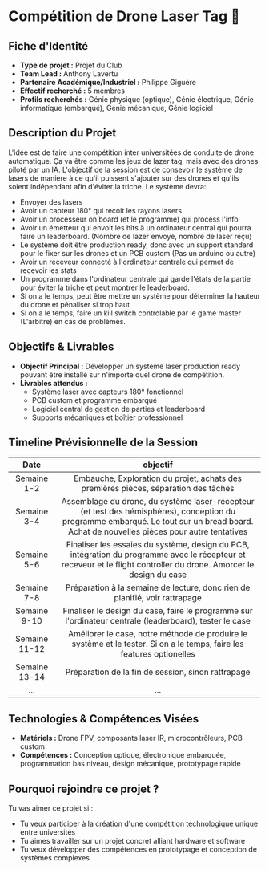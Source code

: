 # Compétition de Drone Laser Tag 🚁

## Fiche d'Identité

*   **Type de projet :** Projet du Club
*   **Team Lead :** Anthony Lavertu
*   **Partenaire Académique/Industriel :** Philippe Giguère
*   **Effectif recherché :** 5 membres
*   **Profils recherchés :** Génie physique (optique), Génie électrique, Génie informatique (embarqué), Génie mécanique, Génie logiciel

## Description du Projet

L'idée est de faire une compétition inter universitées de conduite de drone automatique. Ça va être comme les jeux de lazer tag, mais avec des drones piloté par un IA. L'objectif de la session est de consevoir le système de lasers de manière à ce qu'il puissent s'ajouter sur des drones et qu'ils soient indépendant afin d'éviter la triche. Le système devra:
- Envoyer des lasers
- Avoir un capteur 180° qui recoit les rayons lasers.
- Avoir un processeur on board (et le programme) qui process l'info
- Avoir un émetteur qui envoit les hits à un ordinateur central qui pourra faire un leaderboard. (Nombre de lazer envoyé, nombre de laser reçu)
- Le système doit être production ready, donc avec un support standard pour le fixer sur les drones et un PCB custom (Pas un arduino ou autre)
- Avoir un receveur connecté à l'ordinateur centrale qui permet de recevoir les stats
- Un programme dans l'ordinateur centrale qui garde l'états de la partie pour éviter la triche et peut montrer le leaderboard.
- Si on a le temps, peut être mettre un système pour déterminer la hauteur du drone et pénaliser si trop haut
- Si on a le temps, faire un kill switch controlable par le game master (L'arbitre) en cas de problèmes.

## Objectifs & Livrables

*   **Objectif Principal :** Développer un système laser production ready pouvant être installé sur n'importe quel drone de compétition.
*   **Livrables attendus :**
    *   Système laser avec capteurs 180° fonctionnel
    *   PCB custom et programme embarqué
    *   Logiciel central de gestion de parties et leaderboard
    * Supports mécaniques et boîtier professionnel

## Timeline Prévisionnelle de la Session


| Date         | objectif | 
| :----------: | :------: |
| Semaine 1-2  |   Embauche, Exploration du projet, achats des premières pièces, séparation des tâches   |
| Semaine 3-4  |   Assemblage du drone, du système laser-récepteur (et test des hémisphères), conception du programme embarqué. Le tout sur un bread board. Achat de nouvelles pièces pour autre tentatives  |
| Semaine 5-6  |   Finaliser les essaies du système, design du PCB, intégration du programme avec le récepteur et receveur et le flight controller du drone. Amorcer le design du case |
| Semaine 7-8  |   Préparation à la semaine de lecture, donc rien de planifié, voir rattrapage   |
| Semaine 9-10 |   Finaliser le design du case, faire le programme sur l'ordinateur centrale (leaderboard), tester le case   |
| Semaine 11-12|   Améliorer le case, notre méthode de produire le système et le tester. Si on a le temps, faire les features optionelles  |
| Semaine 13-14|   Préparation de la fin de session, sinon rattrapage   |
|  ...         |  ...     |

## Technologies & Compétences Visées

*   **Matériels :** Drone FPV, composants laser IR, microcontrôleurs, PCB custom
*   **Compétences :** Conception optique, électronique embarquée, programmation bas niveau, design mécanique, prototypage rapide

## Pourquoi rejoindre ce projet ?

Tu vas aimer ce projet si :
*   Tu veux participer à la création d'une compétition technologique unique entre universités
*   Tu aimes travailler sur un projet concret alliant hardware et software
*   Tu veux développer des compétences en prototypage et conception de systèmes complexes
